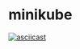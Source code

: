 # minikube

[![asciicast](minikube-setup.gif)](https://asciinema.org/a/7JhlsED9rIJaZaE5wvOxSbpY9?autoplay=1)

